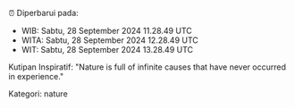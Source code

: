 ⏰ Diperbarui pada:
- WIB: Sabtu, 28 September 2024 11.28.49 UTC
- WITA: Sabtu, 28 September 2024 12.28.49 UTC
- WIT: Sabtu, 28 September 2024 13.28.49 UTC

Kutipan Inspiratif:
"Nature is full of infinite causes that have never occurred in experience."


Kategori: nature

